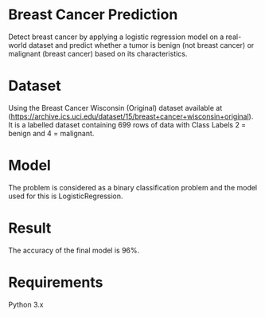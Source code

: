 # Breast Cancer Prediction
Detect breast cancer by applying a logistic regression model on a real-world dataset and predict whether a tumor is benign (not breast cancer) or malignant (breast cancer) based on its characteristics.

# Dataset
Using the Breast Cancer Wisconsin (Original) dataset available at (https://archive.ics.uci.edu/dataset/15/breast+cancer+wisconsin+original). It is a labelled dataset containing 699 rows of data with Class Labels 2 = benign and 4 = malignant.

# Model
The problem is considered as a binary classification problem and the model used for this is LogisticRegression.

# Result
The accuracy of the final model is 96%.

# Requirements
Python 3.x
